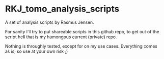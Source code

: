 # RKJ_tomo_analysis_scripts
A set of analysis scripts by Rasmus Jensen.

For sanity I'll try to put shareable scripts in this github repo, to get out of the script hell that is my humongous current (private) repo.

Nothing is throughly tested, except for on my use cases. Everything comes as is, so use at your own risk ;)

